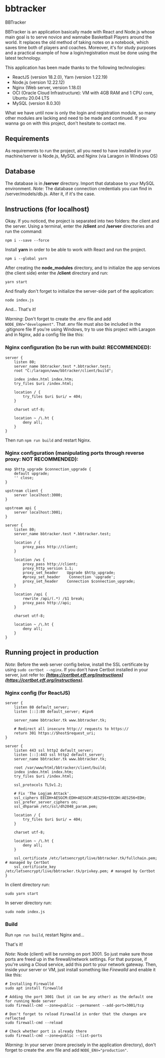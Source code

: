 # bbtracker
BBTracker

BBTracker is an application basically made with React and Node.js whose main goal is to serve novice and wannabe Basketball Players around the world. It replaces the old method of taking notes on a notebook, which saves time both of players and coaches. Moreover, it's for study purposes and a practical example of how a login/registration must be done using the latest technology.

This application has been made thanks to the following technologies:
* ReactJS (version 18.2.0), Yarn (version 1.22.19)
* Node.js (version 12.22.12)
* Nginx (Web server, version 1.18.0)
* OCI (Oracle Cloud Infrastructure): VM with 4GB RAM and 1 CPU core, Ubuntu 20.04 LTS
* MySQL (version 8.0.30)

What we have until now is only the login and registration module, so many other modules are lacking and need to be made and continued. If you wanna go on with this project, don't hesitate to contact me.

## 

## Requirements

As requirements to run the project, all you need to have installed in your machine/server is Node.js, MySQL and Nginx (via Laragon in Windows OS)

## Database

The database is in **/server** directory. Import that database to your MySQL environment.
*Note:* The database connection credentials you can find in /server/models/db.js. Alter it, if it's the case.

## Instructions (for localhost)

Okay. If you noticed, the project is separated into two folders: the client and the server. Using a terminal, enter the **/client** and **/server** directories and run the command:

```
npm i --save --force
```

Install **yarn** in order to be able to work with React and run the project.

```
npm i --global yarn
```

After creating the **node_modules** directory, and to initialize the app services (the client side) enter the **/client** directory and run:

```
yarn start
```

And finally don't forget to initialize the server-side part of the application:

```
node index.js
```

And... That's it!

*Warning*: Don't forget to create the .env file and add ```NODE_ENV="development"```. That .env file must also be included in the .gitignore file
If you're using Windows, try to use this project with Laragon and in Nginx, add a config file like this:

### Nginx configuration (to be run with *build*: RECOMMENDED):
```
server {
    listen 80;
    server_name bbtracker.test *.bbtracker.test;
    root "C:/laragon/www/bbtracker/client/build";
    
    index index.html index.htm;
	try_files $uri /index.html;
		
    location / {
		try_files $uri $uri/ = 404;
	}
	
    charset utf-8;
	
    location ~ /\.ht {
        deny all;
    }
}
```

Then run ```npm run build``` and restart Nginx.

### Nginx configuration (manipulating ports through reverse proxy: NOT RECOMMENDED):

```
map $http_upgrade $connection_upgrade {
    default upgrade;
    '' close;
}

upstream client {
	server localhost:3000;
}

upstream api {
    server localhost:3001;
}

server {
    listen 80;
    server_name bbtracker.test *.bbtracker.test;
    		
    location / {
		proxy_pass http://client;
	}
	
	location /ws {
		proxy_pass http://client;
		proxy_http_version 1.1;
		proxy_set_header    Upgrade $http_upgrade;
		#proxy_set_header    Connection 'upgrade';
		proxy_set_header    Connection $connection_upgrade;
	}
	
	location /api {
		rewrite /api/(.*) /$1 break;
		proxy_pass http://api;
	}
	
    charset utf-8;
	
    location ~ /\.ht {
        deny all;
    }
}
```

## Running project in production

*Note:* Before the web server config below, install the SSL certificate by using ```sudo certbot --nginx```. If you don't have Certbot installed in your server, just refer to: ***[https://certbot.eff.org/instructions](https://certbot.eff.org/instructions)***.

### Nginx config (for ReactJS)
```
server {
    listen 80 default_server;
    listen [::]:80 default_server; #ipv6

    server_name bbtracker.tk www.bbtracker.tk;

    # Redirect all insecure http:// requests to https://
    return 301 https://$host$request_uri;
}

server {
    listen 443 ssl http2 default_server;
    listen [::]:443 ssl http2 default_server;
    server_name bbtracker.tk www.bbtracker.tk;

    root /var/www/html/bbtracker/client/build;
    index index.html index.htm;
    try_files $uri /index.html;

    ssl_protocols TLSv1.2;

    # Fix 'The Logjam Attack'.
    ssl_ciphers EECDH+AESGCM:EDH+AESGCM:AES256+EECDH:AES256+EDH;
    ssl_prefer_server_ciphers on;
    ssl_dhparam /etc/ssl/dh2048_param.pem;

    location / {
        try_files $uri $uri/ = 404;
    }

    charset utf-8;

    location ~ /\.ht {
        deny all;
    }

    ssl_certificate /etc/letsencrypt/live/bbtracker.tk/fullchain.pem; # managed by Certbot
    ssl_certificate_key /etc/letsencrypt/live/bbtracker.tk/privkey.pem; # managed by Certbot
}
```

In client directory run:
```
sudo yarn start
```

In server directory run:
```
sudo node index.js
```

### Build
Run ```npm run build```, restart Nginx and...

That's it!

*Note:* Node (client) will be running on port 3001. So just make sure those ports are freed up in the firewall/network settings. For that purpose, if you're using a Cloud service, add this port to your network gateway. Then, inside your server or VM, just install something like *Firewalld* and enable it like this:

```
# Installing Firewalld
sudo apt install firewalld

# Adding the port 3001 (but it can be any other) as the default one for running Node server
sudo firewall-cmd --zone=public --permanent --add-port=3001/tcp

# Don't forget to reload Firewalld in order that the changes are reflected
sudo firewall-cmd --reload

# Check whether port is already there
sudo firewall-cmd --zone=public --list-ports
```

*Warning*: In your server (more precisely in the application directory), don't forget to create the .env file and add ```NODE_ENV="production"```.
